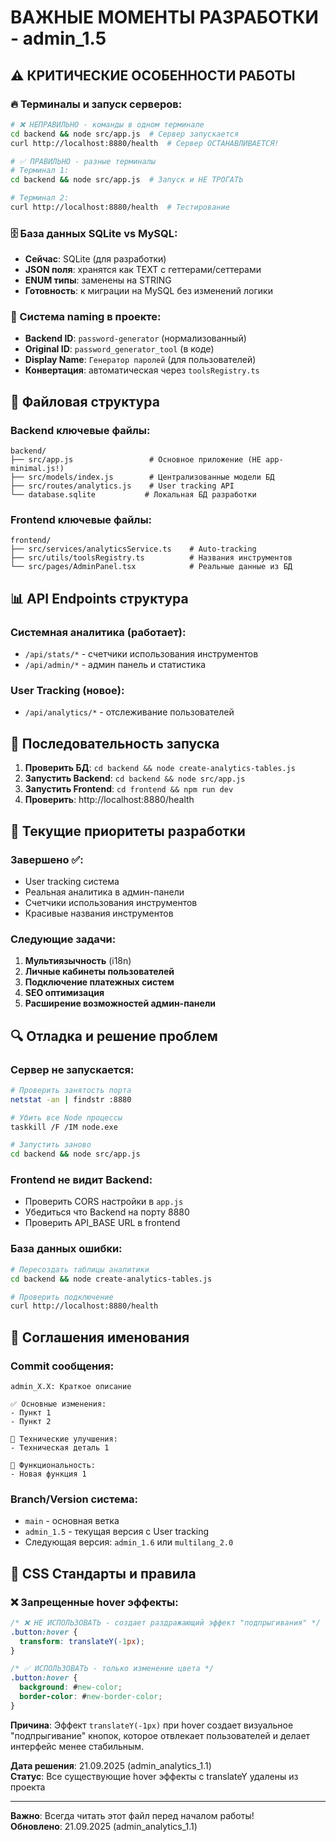 # ВАЖНЫЕ МОМЕНТЫ РАЗРАБОТКИ - admin_1.5

## ⚠️ КРИТИЧЕСКИЕ ОСОБЕННОСТИ РАБОТЫ

### 🔥 Терминалы и запуск серверов:
```bash
# ❌ НЕПРАВИЛЬНО - команды в одном терминале
cd backend && node src/app.js  # Сервер запускается
curl http://localhost:8880/health  # Сервер ОСТАНАВЛИВАЕТСЯ!

# ✅ ПРАВИЛЬНО - разные терминалы
# Терминал 1:
cd backend && node src/app.js  # Запуск и НЕ ТРОГАТЬ

# Терминал 2:
curl http://localhost:8880/health  # Тестирование
```

### 🗄️ База данных SQLite vs MySQL:
- **Сейчас**: SQLite (для разработки)
- **JSON поля**: хранятся как TEXT с геттерами/сеттерами
- **ENUM типы**: заменены на STRING
- **Готовность**: к миграции на MySQL без изменений логики

### 🎯 Система naming в проекте:
- **Backend ID**: `password-generator` (нормализованный)
- **Original ID**: `password_generator_tool` (в коде)
- **Display Name**: `Генератор паролей` (для пользователей)
- **Конвертация**: автоматическая через `toolsRegistry.ts`

## 🔧 Файловая структура

### Backend ключевые файлы:
```
backend/
├── src/app.js                 # Основное приложение (НЕ app-minimal.js!)
├── src/models/index.js        # Централизованные модели БД
├── src/routes/analytics.js    # User tracking API
└── database.sqlite           # Локальная БД разработки
```

### Frontend ключевые файлы:
```
frontend/
├── src/services/analyticsService.ts    # Auto-tracking
├── src/utils/toolsRegistry.ts          # Названия инструментов
└── src/pages/AdminPanel.tsx            # Реальные данные из БД
```

## 📊 API Endpoints структура

### Системная аналитика (работает):
- `/api/stats/*` - счетчики использования инструментов
- `/api/admin/*` - админ панель и статистика

### User Tracking (новое):
- `/api/analytics/*` - отслеживание пользователей

## 🚀 Последовательность запуска

1. **Проверить БД**: `cd backend && node create-analytics-tables.js`
2. **Запустить Backend**: `cd backend && node src/app.js`
3. **Запустить Frontend**: `cd frontend && npm run dev`
4. **Проверить**: http://localhost:8880/health

## 🎯 Текущие приоритеты разработки

### Завершено ✅:
- User tracking система
- Реальная аналитика в админ-панели
- Счетчики использования инструментов
- Красивые названия инструментов

### Следующие задачи:
1. **Мультиязычность** (i18n)
2. **Личные кабинеты пользователей**
3. **Подключение платежных систем**
4. **SEO оптимизация**
5. **Расширение возможностей админ-панели**

## 🔍 Отладка и решение проблем

### Сервер не запускается:
```bash
# Проверить занятость порта
netstat -an | findstr :8880

# Убить все Node процессы
taskkill /F /IM node.exe

# Запустить заново
cd backend && node src/app.js
```

### Frontend не видит Backend:
- Проверить CORS настройки в `app.js`
- Убедиться что Backend на порту 8880
- Проверить API_BASE URL в frontend

### База данных ошибки:
```bash
# Пересоздать таблицы аналитики
cd backend && node create-analytics-tables.js

# Проверить подключение
curl http://localhost:8880/health
```

## 📝 Соглашения именования

### Commit сообщения:
```
admin_X.X: Краткое описание

✅ Основные изменения:
- Пункт 1
- Пункт 2

🔧 Технические улучшения:
- Техническая деталь 1

🎯 Функциональность:
- Новая функция 1
```

### Branch/Version система:
- `main` - основная ветка
- `admin_1.5` - текущая версия с User tracking
- Следующая версия: `admin_1.6` или `multilang_2.0`

## 🎨 CSS Стандарты и правила

### ❌ Запрещенные hover эффекты:
```css
/* ❌ НЕ ИСПОЛЬЗОВАТЬ - создает раздражающий эффект "подпрыгивания" */
.button:hover {
  transform: translateY(-1px);
}

/* ✅ ИСПОЛЬЗОВАТЬ - только изменение цвета */
.button:hover {
  background: #new-color;
  border-color: #new-border-color;
}
```

**Причина**: Эффект `translateY(-1px)` при hover создает визуальное "подпрыгивание" кнопок, которое отвлекает пользователей и делает интерфейс менее стабильным.

**Дата решения**: 21.09.2025 (admin_analytics_1.1)  
**Статус**: Все существующие hover эффекты с translateY удалены из проекта

---

**Важно**: Всегда читать этот файл перед началом работы!  
**Обновлено**: 21.09.2025 (admin_analytics_1.1)